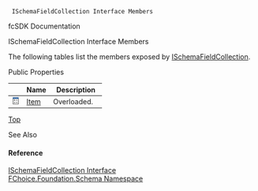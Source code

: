 ﻿     ISchemaFieldCollection Interface Members                                                   

fcSDK Documentation

ISchemaFieldCollection Interface Members

The following tables list the members exposed by [ISchemaFieldCollection](fcSDK~FChoice.Foundation.Schema.ISchemaFieldCollection.md).

Public Properties

|   | Name | Description |
| --- | --- | --- |
| ![ Property](dotnetimages/Property.png) | [Item](fcSDK~FChoice.Foundation.Schema.ISchemaFieldCollection~Item.md) | Overloaded.    |

[Top](#top)

See Also

#### Reference

[ISchemaFieldCollection Interface](fcSDK~FChoice.Foundation.Schema.ISchemaFieldCollection.md)  
[FChoice.Foundation.Schema Namespace](fcSDK~FChoice.Foundation.Schema_namespace.md)